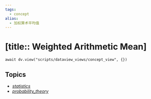 ```yaml
---
tags:
  - concept
alias:
  - 加权算术平均值
---
```


# [title:: Weighted Arithmetic Mean]

```dataviewjs
await dv.view("scripts/dataview_views/concept_view", {})
```

## Topics

- [_statistics_](topics/_statistics_.md)
- [_probability_theory_](_probability_theory_.md)
